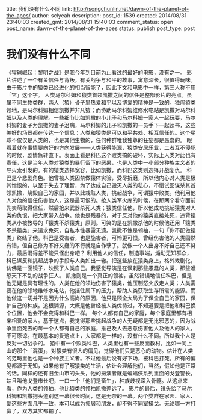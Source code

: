 title: 我们没有什么不同
link: http://songchunlin.net/dawn-of-the-planet-of-the-apes/
author: sclyeah
description: 
post_id: 1539
created: 2014/08/31 23:40:03
created_gmt: 2014/08/31 15:40:03
comment_status: open
post_name: dawn-of-the-planet-of-the-apes
status: publish
post_type: post

# 我们没有什么不同

《猩球崛起：黎明之战》是我今年到目前为止看过的最好的电影，没有之一。 影片讲述了一个有关信任与背叛，有关战争与和平的故事，寓意深长，很值得玩味。由于影片中的猿类已经进化的相当智能了，因此下文和电影中一样，第三人称不用「它」这个字。 人类马尔科姆和猿类首领凯撒之间的信任是整部影片的亮点。虽属不同生物类群，两人（猿）骨子里热爱和平以及博爱的精神是一致的。独闯猿类领地，是马尔科姆相信凯撒并非凡猿；而协助马尔科姆维修水电站是凯撒对马尔科姆以及人类的理解。一些细节比如凯撒的小儿子和马尔科姆一家人一起玩耍，马尔科姆的妻子为凯撒的妻子治病，马尔科姆的儿子和凯撒的一员手下一起读书，这些美好的场景都在传达一个信息：人类和猿类是可以和平共处、相互信任的。这个星球不仅仅是人类的，也是其他生物的，任何种群唯我独尊的狂妄都是愚蠢的。 眼看着就在事情要向好的方向发展——人类获得能源，猿类安居乐业，二者互不侵犯的时候，剧情急转直下。表面上看是科巴这个败类搞的破坏，实际上人类对此也有责任，这是当年人类对猿类的暴行留下的恶果，也是人类中一小部分种族主义者的导火索引发的。有的猿类选择宽容，比如凯撒，而科巴这类则选择开战复仇。 科巴是个悲剧角色。他曾被人类囚禁做猿体实验，受尽折磨，所以他内心对人类是极其憎恨的，以至于失去了理智，为了达成自己毁灭人类的私心，不惜试图谋杀其首领凯撒，烧毁自己的家园，并以此栽赃人类，挑起战争，可谓猿中败类。他利用他人对他的信任伤害他人，这是最可恨的。抢人类军火库的时候，在那两个看守面前先卖萌取得信任，然后抢来武器杀死人类；猿类信任他，所以他成功挑起猿类对人类的仇恨，把大家带入战争。他也是残暴的，对于反对他的猿类直接处死，违背猿类从小被教导的「猿类不杀猿类」原则。可笑的是在凯撒杀他的时候他还用「猿类不杀猿类」来请求免死，自私本性暴露无遗。凯撒不愧是领袖，一句「你不配做猿类」终结了他。科巴是受害者，也是施害者，可怜更可恨。曾经伤害他的人类固然有错，但自己修为不好又蠢的不行就是自作孽了。就像一个人出身不好自己还不努力，最后混得差不能只怪出身吧？ 利用他人的信任，制造事端，煽动无知群众，科巴谋反和挑起战争的手段与人类如出一辙。把这些放在猿类身上，格外戏剧化，仿佛是一面镜子，映照了人类自己。我感觉导演是在讽刺那些愚蠢的人类，那些唯恐天下不乱的战争狂人。 凯撒则是一个真正的领袖，虽然错误地信任科巴，但是他无疑是具有理性的。人类在他的领地伤害了猿类，他压制怒火放走人类；人类需要在他的领地维修水电站，他挡住属下的压力，帮助人类获取生存所需的能源。而他做这一切并不是因为什么高尚的原因，他只是顾全大局为了保全自己的家园，保护自己的种族。追根溯源，大概是他曾经被人类优待过，不知道要是把他和科巴换个位置，他会不会变得和科巴一样。 每个人都有自己的家庭，每个家庭里都有相亲相爱的家人。基于这点，我觉得那些挑起战争的人无疑都是无比邪恶的，因为战争里面死去的每一个人都有自己的家庭，推己及人去恶意伤害他人及他人的家人，不可原谅。在最基本的爱这点上，大家都是一样的，没有什么不同。所以我个人是反对一切战争的。 猿中有一个败类科巴，人类里也有一些反面教材。比如一同上山的那个「混蛋」，对猿类有很大的偏见，觉得他们只是恶心的动物。估计在人类的范畴里他也是一个种族主义者。不过他最后没有好下场，被科巴打死。所有的偏见都源于无知，如果他有了解猿类的生活，估计会理解他们，当然，假如他是正常的话。同样的还有旧金山市的头头，他的扮演者就是蝙蝠侠系列里面的戈登警长，姑且叫他戈登市长吧，一口一个「他们是畜生」，种族歧视深入骨髓。从这点来看，作为人类的领袖，他比猿类的领袖凯撒差远了。 影片的最后，镜头给了马尔科姆和凯撒抱头道别这一幕很长时间，这是无奈的一幕。两个类群在家园、家人、爱这些方面几乎一致，本可以成为邻居和朋友，却不得不同室操戈。无论哪一方打赢了，双方其实都输了。